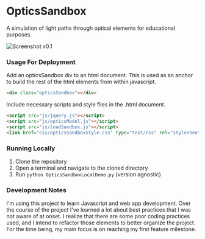 # OpticsSandbox
A simulation of light paths through optical elements for educational purposes.

![Screenshot v0.1](https://cloud.githubusercontent.com/assets/18220321/18066282/96480a52-6dec-11e6-9974-8621a62c8944.png)

### Usage For Deployment
Add an opticsSandbox div to an html document. This is used as an anchor to build the rest of the html elements from within javascript.
``` html
<div class="opticsSandbox"></div>
```
Include necessary scripts and style files in the .html document.
``` html
<script src="js/jquery.js"></script>
<script src="js/opticsModel.js"></script>
<script src="js/loadSandbox.js"></script>
<link href="css/opticsSandboxStyle.css" type="text/css" rel="stylesheet">
```

### Running Locally
1. Clone the repository
2. Open a terminal and navigate to the cloned directory
3. Run ```python OpticsSandboxLocalDemo.py``` (version agnostic)

### Development Notes
I'm using this project to learn Javascript and web app development. Over the course of the project I've learned a lot about best practices that I was not aware of at onset. I realize that there are some poor coding practices used, and I intend to refactor those elements to better organize the project. For the time being, my main focus is on reaching my first feature milestone.
